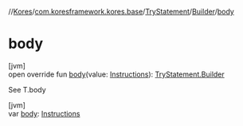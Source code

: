 //[Kores](../../../../index.md)/[com.koresframework.kores.base](../../index.md)/[TryStatement](../index.md)/[Builder](index.md)/[body](body.md)

# body

[jvm]\
open override fun [body](body.md)(value: [Instructions](../../../com.koresframework.kores/-instructions/index.md)): [TryStatement.Builder](index.md)

See T.body

[jvm]\
var [body](body.md): [Instructions](../../../com.koresframework.kores/-instructions/index.md)
